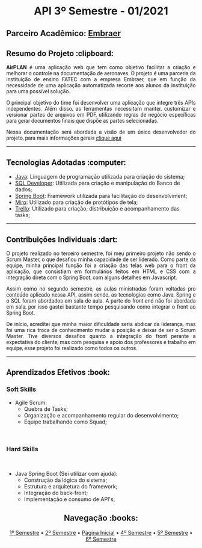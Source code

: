 
 <h1 align="center"> API 3º Semestre - 01/2021</h1>
  
  <h2> Parceiro Acadêmico: <a href="https://embraer.com/">Embraer</a></h2>
  <h2 style="font-family:roboto;"> Resumo do Projeto :clipboard:</h2>
  <p align="justify" style="font-family:roboto;"><b>AirPLAN</b> é uma aplicação web que tem como objetivo facilitar a criação e melhorar o controle na documentação de aeronaves. O projeto é uma parceria da instituição de ensino FATEC com a empresa Embraer, que em função da necessidade de uma aplicação automatizada recorre aos alunos da instituição para uma possível solução.</p>
    <p align="justify" style="font-family:roboto;">O principal objetivo do time foi desenvolver uma aplicação que integre três APIs independentes. Além disso, as ferramentas necessitam manter, customizar e versionar partes de arquivos em PDF, utilizando regras de negócio específicas para gerar documentos finais que dispõe as partes selecionadas.</p>
  <p align="justify" style="font-family:roboto;">Nessa documentação será abordada a visão de um único desenvolvedor do projeto, para mais informações gerais <a href="https://github.com/GabrielSG20/Projeto_Integrador_3BD-1Sem2021">clique aqui</a></p>
  
  ---
  
  <h2 style="font-family:roboto;"> Tecnologias Adotadas :computer:</h2>
  
  * [Java](https://www.java.com/pt_BR/): Linguagem de programação utilizada para criação do sistema;
  * [SQL Developer](https://www.oracle.com/tools/downloads/sqldev-downloads.html): Utilizada para criação e manipulação do Banco de dados;
  * [Spring Boot](https://spring.io/): Framework utilizada para facilitação do desenvolviment;
  * [Miro](https://mockflow.com/apps/wireframepro/): Utilizado para criação de protótipos de tela;
  * [Trello](https://trello.com/pt-BR): Utilizado para criação, distribuição e acompanhamento das tasks;
  
  ---
  
  <h2 style="font-family:roboto;"> Contribuições Individuais :dart:</h2>
  
   <p align="justify" style="font-family:roboto;">O projeto realizado no terceiro semestre, foi meu primeiro projeto não sendo o Scrum Master, o que desafiou minha capacidade de ser liderado. Como parte da equipe, minha principal função foi a criação das telas web para o front da aplicação, que consistiam em formulários feitos em HTML e CSS com a integração direta com o Spring Boot, com alguns detalhes em Javascript.</p>
   <p align="justify" style="font-family:roboto;">Assim como no segundo semestre, as aulas ministradas foram voltadas pro conteúdo aplicado nessa API, assim sendo, as tecnologias como Java, Spring e o SQL foram abordados em sala de aula. A parte do front-end não foi abordada em sala, por isso gastei bastante tempo pesquisando como integrar o front ao Spring Boot.</p>
   <p align="justify" style="font-family:roboto;">De início, acreditei que minha maior dificuldade seria abdicar da liderança, mas foi uma rica troca de conhecimento mudar a posição e deixar de ser o Scrum Master. Tive diversos desafios quanto a integração do front perante a expectativa do cliente, mas com pesquisa e apoio dos professores e trabalho em equipe, esse projeto foi realizado como todos os outros.</p>
  
  ---
   
  <h2 style="font-family:roboto;"> Aprendizados Efetivos :book:</h2>
  
  <h3 align="justify">Soft Skills</h3>
  <ul>
    <li>Agile Scrum:
    <ul>
      <li>Quebra de Tasks;</li>
      <li>Organização e acompanhamento regular do desenvolvimento;</li>   
      <li>Equipe trabalhando como Squad;</li>
     </ul></li>
  </ul>
  <br>
  <h3 align="justify">Hard Skills</h3>
  <br>
  <ul>
    <li>Java Spring Boot (Sei utilizar com ajuda):
    <ul>
     <li>Construção da lógica do sistema;</li>
      <li>Estrutura e arquitetura do framework;</li>
      <li>Integração do back-front;</li>   
      <li>Implementação e consumo de API's;</li>
      </ul></li>
  </ul>
    <h2 align="center"> Navegação :books:</h2>
  <p align="center">
   <a href="https://github.com/MikeBBatista/dossie/blob/main/API_1.md"> 1º Semestre</a></a> •
   <a href="https://github.com/MikeBBatista/dossie/blob/main/API_2.md"> 2º Semestre</a></a> •
   <a href="https://github.com/MikeBBatista/dossie/blob/main/README.md"> Página Inicial</a> •
   <a href=""> 4º Semestre</a> •
   <a href=""> 5º Semestre</a></a> •
   <a href=""> 6º Semestre</a></a>
  </p>
